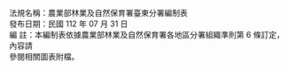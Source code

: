 法規名稱：農業部林業及自然保育署臺東分署編制表  
發布日期：民國 112 年 07 月 31 日  
編 註：本編制表依據農業部林業及自然保育署各地區分署組織準則第 6 條訂定，內容請  
參閱相關圖表附檔。  


